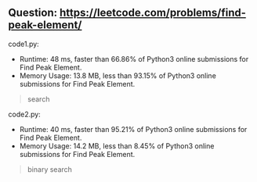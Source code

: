 ## Question: https://leetcode.com/problems/find-peak-element/

code1.py:
* Runtime: 48 ms, faster than 66.86% of Python3 online submissions for Find Peak Element.
* Memory Usage: 13.8 MB, less than 93.15% of Python3 online submissions for Find Peak Element.
> search

code2.py:
* Runtime: 40 ms, faster than 95.21% of Python3 online submissions for Find Peak Element.
* Memory Usage: 14.2 MB, less than 8.45% of Python3 online submissions for Find Peak Element.
> binary search